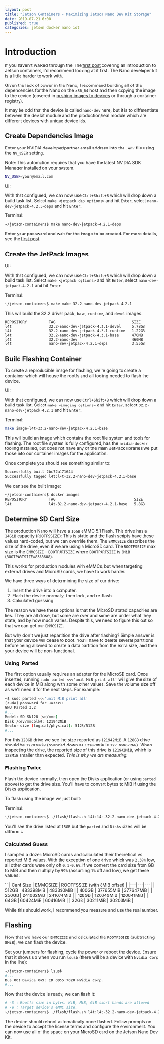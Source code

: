 ```yaml
---
layout: post
title: "Jetson Containers - Maximizing Jetson Nano Dev Kit Storage"
date: 2019-07-21 6:00
published: true
categories: jetson docker nano iot
---
```

# Introduction

If you haven't walked through the The [first post][] covering an introduction to Jetson containers, I'd recommend looking at it first. The Nano developer kit is a little harder to work with.

Given the lack of power in the Nano, I recommend building all of the dependencies for the Nano on the `x86_64` host and then copying the image to the device (covered in [pushing images to devices](/2019/07/pushing-images-to-devices) or through a container registry).

It may be odd that the device is called `nano-dev` here, but it is to differentiate between the dev kit module and the production/real module which are different devices with unique device ids.

## Create Dependencies Image

 Enter your NVIDIA developer/partner email address into the `.env` file using the `NV_USER` setting.

 Note: This automation requires that you have the latest NVIDIA SDK Manager installed on your system.

```bash
NV_USER=your@email.com
```

UI:

With that configured, we can now use `Ctrl+Shift+B` which will drop down a build task list. Select `make <jetpack dep options>` and hit `Enter`, select `nano-dev-jetpack-4.2.1-deps` and hit `Enter`.

Terminal:

```bash
~/jetson-containers$ make nano-dev-jetpack-4.2.1-deps
```

Enter your password and wait for the image to be created. For more details, see the [first post][].

## Create the JetPack Images

UI:

With that configured, we can now use `Ctrl+Shift+B` which will drop down a build task list. Select `make <jetpack options>` and hit `Enter`, select `nano-dev-jetpack-4.2.1` and hit `Enter`.

Terminal:

```bash
~/jetson-containers$ make make 32.2-nano-dev-jetpack-4.2.1
```

This will build the 32.2 driver pack, `base`, `runtime`, and `devel` images.

```
REPOSITORY          TAG                                   SIZE
l4t                 32.2-nano-dev-jetpack-4.2.1-devel     5.78GB
l4t                 32.2-nano-dev-jetpack-4.2.1-runtime   1.22GB
l4t                 32.2-nano-dev-jetpack-4.2.1-base      470MB
l4t                 32.2-nano-dev                         460MB
l4t                 nano-dev-jetpack-4.2.1-deps           3.55GB
```

## Build Flashing Container

To create a reproducible image for flashing, we're going to create a container which will house the rootfs and all tooling needed to flash the device.

UI:

With that configured, we can now use `Ctrl+Shift+B` which will drop down a build task list. Select `make <imaging options>` and hit `Enter`, select `32.2-nano-dev-jetpack-4.2.1` and hit `Enter`.

Terminal:

``` bash
make image-l4t-32.2-nano-dev-jetpack-4.2.1-base 
```

This will build an image which contains the root file system and tools for flashing. The root file system is fully configured, has the `nvidia-docker` tooling installed, but does not have any of the main JetPack libraries we put those into our container images for the application.

Once complete you should see something similar to:

```bash
Successfully built 2bc72a171644
Successfully tagged l4t:l4t-32.2-nano-dev-jetpack-4.2.1-base
```

We can see the built image:

```bash
~/jetson-containers$ docker images
REPOSITORY          TAG                                    SIZE
l4t                 l4t-32.2-nano-dev-jetpack-4.2.1-base   5.8GB
```

## Determine SD Card Size

The production Nano will have a `16GB` eMMC 5.1 Flash. This drive has a `14GiB` capacity (`ROOTFSSIZE`); This is static and the flash scripts have these values hard-coded, but we can override them. The `EMMCSIZE` describes the size of the drive, even if we are using a MicroSD card. The `ROOTFSSIZE` max size is the `EMMCSIZE` - `BOOTPARTSIZE` where `BOOTPARTSIZE` is `8MiB` (`BOOTPARTSIZE=8388608`).

This works for production modules with eMMCs, but when targeting external drives and MicroSD cards, we have to work harder.

We have three ways of determining the size of our drive:

 1. Insert the drive into a computer.
 2. Flash the device normally, then look, and re-flash.
 3. Calculated guessing

The reason we have these options is that the MicroSD stated capacities are lies. They are all close, but some are over and some are under what they state, and by how much varies. Despite this, we need to figure this out so that we can get our `EMMCSIZE`.

But why don't we just repartition the drive after flashing? Simple answer is that your device will cease to boot. You'll have to delete several partitions before being allowed to create a data partition from the extra size, and then your device will be non-functional.

### Using: Parted

The first option usually requires an adapter for the MicroSD card. Once inserted, running `sudo parted <<<'unit MiB print all'` will give the size of each device in MiB along with some other values. Save the volume size off as we'll need it for the next steps. For example:

```bash
~$ sudo parted <<<'unit MiB print all'
[sudo] password for <user>: 
GNU Parted 3.2
#...
Model: SD SN128 (sd/mmc)
Disk /dev/mmcblk0: 121942MiB
Sector size (logical/physical): 512B/512B
#...
```

For this `128GB` drive we see the size reported as `121942MiB`. A `128GB` drive should be `122070MiB` (rounded down as `122070MiB` is `127.999672GB`). When inspecting the drive, the reported size of this drive is `121942MiB`, which is `128MiB` smaller than expected. *This is why we are measuring.*

### Flashing Twice

Flash the device normally, then open the Disks application (or using `parted` above) to get the drive size. You'll have to convert bytes to MiB if using the Disks application.

To flash using the image we just built:

Terminal:

```bash
~/jetson-containers$ ./flash/flash.sh l4t:l4t-32.2-nano-dev-jetpack-4.2.1-base
```

You'll see the drive listed at `15GB` but the `parted` and `Disks` sizes will be different.

### Calculated Guess

I sampled a dozen MicroSD cards and calculated their theoretical vs reported MiB values. With the exception of one drive which was `2.37%` low, all other cards were only off `0.1-0.6%`. If we convert the card size from GB to MiB and then multiply by `99%` (assuming `1%` off and low), we get these values:

`` 
| Card Size | EMMCSIZE | ROOTFSSIZE (with 8MiB offset) |
|---|---|---|
| 512GB | 483398MiB | 483390MiB |
| 400GB | 377655MiB | 377647MiB |
| 256GB |  241682MiB | 241674MiB |
| 128GB | 120849MiB | 120841MiB |
| 64GB | 60424MiB | 60416MiB |
| 32GB | 30211MiB | 30203MiB |

While this should work, I recommend you measure and use the real number.

## Flashing

Now that we have our `EMMCSIZE` and calculated the `ROOTFSSIZE` (subtracting `8MiB`), we can flash the device.

Set your jumpers for flashing, cycle the power or reboot the device. Ensure that it shows up when you run `lsusb` (there will be a device with `Nvidia Corp` in the line):

```bash
~/jetson-containers$ lsusb
#...
Bus 001 Device 069: ID 0955:7020 NVidia Corp. 
#...
```

Now that the device is ready, we can flash it:

```bash
# -S : Rootfs size in bytes. KiB, MiB, GiB short hands are allowed
# -e : Target device's eMMC size.
~/jetson-containers$ ./flash/flash.sh l4t:l4t-32.2-nano-dev-jetpack-4.2.1-base -S 121934MiB -e 121942MiB
```

The device should reboot automatically once flashed. Follow prompts on the device to accept the license terms and configure the environment. You can now use all of the space on your MicroSD card on the Jetson Nano Dev Kit.

[first post]: /2019/07/jetson-containers-introduction